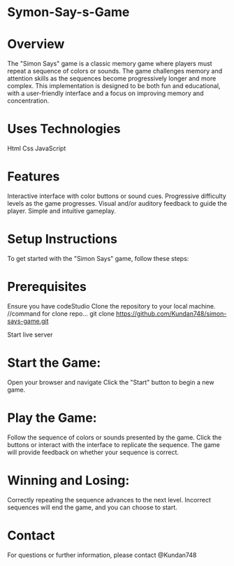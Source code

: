 # Symon-Say-s-Game
# Overview
The "Simon Says" game is a classic memory game where players must repeat a sequence of colors or sounds. The game challenges memory and attention skills as the sequences become progressively longer and more complex. This implementation is designed to be both fun and educational, with a user-friendly interface and a focus on improving memory and concentration.
# Uses Technologies
Html
Css
JavaScript
# Features
Interactive interface with color buttons or sound cues.
Progressive difficulty levels as the game progresses.
Visual and/or auditory feedback to guide the player.
Simple and intuitive gameplay.
# Setup Instructions
To get started with the "Simon Says" game, follow these steps:

# Prerequisites
Ensure you have codeStudio 
Clone the repository to your local machine.
//command for clone repo...
git clone https://github.com/Kundan748/simon-says-game.git

Start live server

# Start the Game:

Open your browser and navigate 
Click the "Start" button to begin a new game.
# Play the Game:

Follow the sequence of colors or sounds presented by the game.
Click the buttons or interact with the interface to replicate the sequence.
The game will provide feedback on whether your sequence is correct.
# Winning and Losing:

Correctly repeating the sequence advances to the next level.
Incorrect sequences will end the game, and you can choose to start.

# Contact
For questions or further information, please contact @Kundan748
